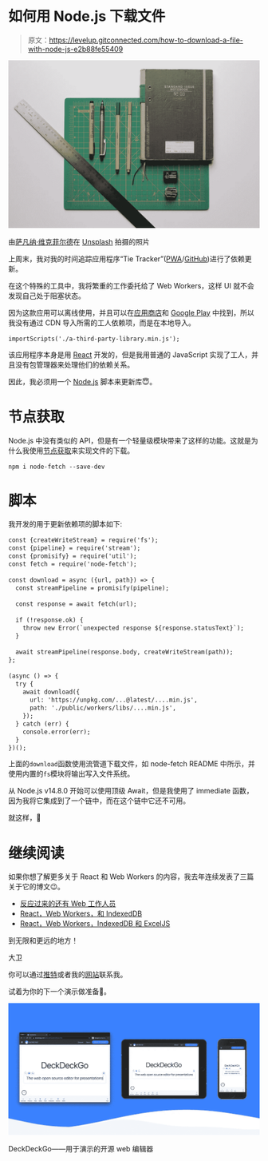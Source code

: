 # 如何用 Node.js 下载文件

> 原文：<https://levelup.gitconnected.com/how-to-download-a-file-with-node-js-e2b88fe55409>

![](img/7f4e2357a57b803c4c243753fb90b7cb.png)

由[萨凡纳·维克菲尔德](https://unsplash.com/@sw_creates?utm_source=unsplash&utm_medium=referral&utm_content=creditCopyText)在 [Unsplash](https://unsplash.com/s/photos/download-file?utm_source=unsplash&utm_medium=referral&utm_content=creditCopyText) 拍摄的照片

上周末，我对我的时间追踪应用程序“Tie Tracker”([PWA](https://tietracker.com)/[GitHub](https://github.com/peterpeterparker/tietracker))进行了依赖更新。

在这个特殊的工具中，我将繁重的工作委托给了 Web Workers，这样 UI 就不会发现自己处于阻塞状态。

因为这款应用可以离线使用，并且可以在[应用商店](https://apps.apple.com/us/app/tie-tracker/id1493399075)和 [Google Play](https://play.google.com/store/apps/details?id=com.tietracker.app) 中找到，所以我没有通过 CDN 导入所需的工人依赖项，而是在本地导入。

```
importScripts('./a-third-party-library.min.js');
```

该应用程序本身是用 [React](https://reactjs.org/) 开发的，但是我用普通的 JavaScript 实现了工人，并且没有包管理器来处理他们的依赖关系。

因此，我必须用一个 [Node.js](https://nodejs.org/en/) 脚本来更新库😇。

# 节点获取

Node.js 中没有类似的 API，但是有一个轻量级模块带来了这样的功能。这就是为什么我使用[节点获取](https://github.com/node-fetch/node-fetch)来实现文件的下载。

```
npm i node-fetch --save-dev
```

# 脚本

我开发的用于更新依赖项的脚本如下:

```
const {createWriteStream} = require('fs');
const {pipeline} = require('stream');
const {promisify} = require('util');
const fetch = require('node-fetch');

const download = async ({url, path}) => {
  const streamPipeline = promisify(pipeline);

  const response = await fetch(url);

  if (!response.ok) {
    throw new Error(`unexpected response ${response.statusText}`);
  }

  await streamPipeline(response.body, createWriteStream(path));
};

(async () => {
  try {
    await download({
      url: 'https://unpkg.com/...@latest/....min.js',
      path: './public/workers/libs/....min.js',
    });
  } catch (err) {
    console.error(err);
  }
})();
```

上面的`download`函数使用流管道下载文件，如 node-fetch README 中所示，并使用内置的`fs`模块将输出写入文件系统。

从 Node.js v14.8.0 开始可以使用顶级 Await，但是我使用了 immediate 函数，因为我将它集成到了一个链中，而在这个链中它还不可用。

就这样，🥳

# 继续阅读

如果你想了解更多关于 React 和 Web Workers 的内容，我去年连续发表了三篇关于它的博文😉。

*   [反应过来的还有 Web 工作人员](/react-and-web-workers-c9b60b4b6ae8)
*   [React，Web Workers，和 IndexedDB](/react-web-workers-and-indexeddb-a973797e771b)
*   [React，Web Workers，IndexedDB 和 ExcelJS](/react-web-workers-indexeddb-and-exceljs-2439ff1341ff)

到无限和更远的地方！

大卫

你可以通过[推特](https://twitter.com/daviddalbusco)或者我的[网站](https://daviddalbusco.com/)联系我。

试着为你的下一个演示做准备🤟。

[![](img/4a4e6a18dc5c0a659736147c9321ab22.png)](https://deckdeckgo.com)

DeckDeckGo——用于演示的开源 web 编辑器